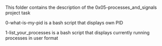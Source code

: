 This folder contains the description of the 0x05-processes_and_signals project task

0-what-is-my-pid is a bash script that displays own PID

1-list_your_processes is a bash script that displays currently running processes in user format
